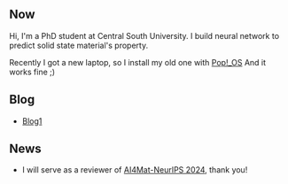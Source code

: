 ## Now

Hi, I'm a PhD student at Central South University.
I build neural network to predict solid state material's property.

Recently I got a new laptop, so I install my old one with [Pop!_OS](https://pop.system76.com/) And it works fine ;)

## Blog

- [Blog1](https://github.com/hn-yu/hn-yu.github.io/issues/1)

## News

- I will serve as a reviewer of [AI4Mat-NeurIPS 2024](https://sites.google.com/view/ai4mat/home), thank you!
